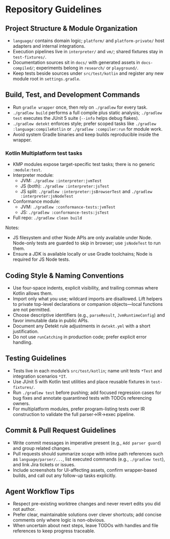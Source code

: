 # Repository Guidelines

## Project Structure & Module Organization
- `language/` contains domain logic; `platform/` and `platform-private/` host adapters and internal integrations.
- Execution pipelines live in `interpreter/` and `vm/`; shared fixtures stay in `test-fixtures/`.
- Documentation sources sit in `docs/` with generated assets in `docs-compiled/`; experiments belong in `research/` or `playground/`.
- Keep tests beside sources under `src/test/kotlin` and register any new module root in `settings.gradle`.

## Build, Test, and Development Commands
- Run `gradle wrapper` once, then rely on `./gradlew` for every task.
- `./gradlew build` performs a full compile plus static analysis; `./gradlew test` executes the JUnit 5 suite (`--info` helps debug flakes).
- `./gradlew detekt` enforces style; prefer scoped tasks like `./gradlew :language:compileKotlin` or `./gradlew :compiler:run` for module work.
- Avoid system Gradle binaries and keep builds reproducible inside the wrapper.

### Kotlin Multiplatform test tasks
- KMP modules expose target-specific test tasks; there is no generic `:module:test`.
- Interpreter module:
  - JVM: `./gradlew :interpreter:jvmTest`
  - JS (both): `./gradlew :interpreter:jsTest`
  - JS split: `./gradlew :interpreter:jsBrowserTest` and `./gradlew :interpreter:jsNodeTest`
- Conformance module:
  - JVM: `./gradlew :conformance-tests:jvmTest`
  - JS: `./gradlew :conformance-tests:jsTest`
- Full repo: `./gradlew clean build`

Notes:
- JS filesystem and other Node APIs are only available under Node. Node-only tests are guarded to skip in browser; use `jsNodeTest` to run them.
- Ensure a JDK is available locally or use Gradle toolchains; Node is required for JS Node tests.

## Coding Style & Naming Conventions
- Use four-space indents, explicit visibility, and trailing commas where Kotlin allows them.
- Import only what you use; wildcard imports are disallowed. Lift helpers to private top-level declarations or companion objects—local functions are not permitted.
- Choose descriptive identifiers (e.g., `parseResult`, `JvmRuntimeConfig`) and favor immutable data in public APIs.
- Document any Detekt rule adjustments in `detekt.yml` with a short justification.
- Do not use `runCatching` in production code; prefer explicit error handling.

## Testing Guidelines
- Tests live in each module’s `src/test/kotlin`; name unit tests `*Test` and integration scenarios `*IT`.
- Use JUnit 5 with Kotlin test utilities and place reusable fixtures in `test-fixtures/`.
- Run `./gradlew test` before pushing; add focused regression cases for bug fixes and annotate quarantined tests with TODOs referencing owners.
- For multiplatform modules, prefer program-listing tests over IR construction to validate the full parser→IR→exec pipeline.

## Commit & Pull Request Guidelines
- Write commit messages in imperative present (e.g., `Add parser guard`) and group related changes.
- Pull requests should summarize scope with inline path references such as `language/parser/...`, list executed commands (e.g., `./gradlew test`), and link Jira tickets or issues.
- Include screenshots for UI-affecting assets, confirm wrapper-based builds, and call out any follow-up tasks explicitly.

## Agent Workflow Tips
- Respect pre-existing worktree changes and never revert edits you did not author.
- Prefer clear, maintainable solutions over clever shortcuts; add concise comments only where logic is non-obvious.
- When uncertain about next steps, leave TODOs with handles and file references to keep progress traceable.
